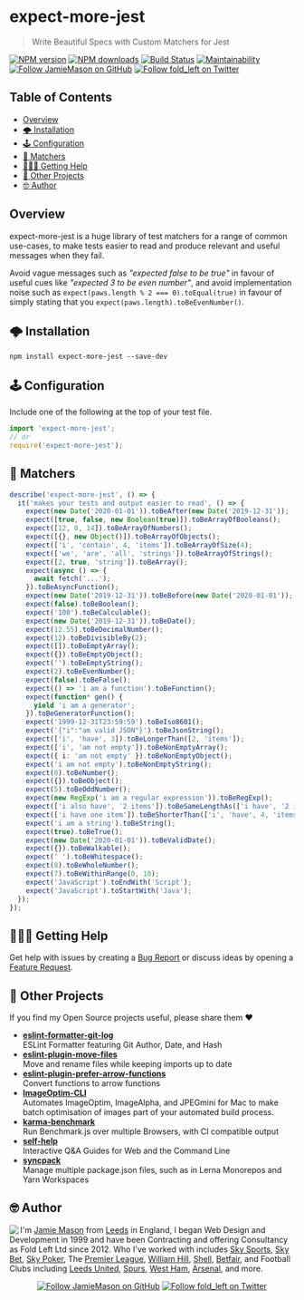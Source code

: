 # expect-more-jest

> Write Beautiful Specs with Custom Matchers for Jest

[![NPM version](http://img.shields.io/npm/v/expect-more-jest.svg?style=flat-square)](https://www.npmjs.com/package/expect-more-jest)
[![NPM downloads](http://img.shields.io/npm/dm/expect-more-jest.svg?style=flat-square)](https://www.npmjs.com/package/expect-more-jest)
[![Build Status](http://img.shields.io/travis/JamieMason/expect-more/master.svg?style=flat-square)](https://travis-ci.org/JamieMason/expect-more)
[![Maintainability](https://api.codeclimate.com/v1/badges/9f4abbef97ae0d23d97e/maintainability)](https://codeclimate.com/github/JamieMason/expect-more/maintainability)
[![Follow JamieMason on GitHub](https://img.shields.io/github/followers/JamieMason.svg?style=social&label=Follow)](https://github.com/JamieMason)
[![Follow fold_left on Twitter](https://img.shields.io/twitter/follow/fold_left.svg?style=social&label=Follow)](https://twitter.com/fold_left)

## Table of Contents

- [Overview](#overview)
- [🌩 Installation](#-installation)
- [🕹 Configuration](#-configuration)
- [🔬 Matchers](#-matchers)
- [🙋🏽‍♂️ Getting Help](#%EF%B8%8F-getting-help)
- [👀 Other Projects](#-other-projects)
- [🤓 Author](#-author)

## Overview

expect-more-jest is a huge library of test matchers for a range of common use-cases, to make tests
easier to read and produce relevant and useful messages when they fail.

Avoid vague messages such as _"expected false to be true"_ in favour of useful cues like _"expected
3 to be even number"_, and avoid implementation noise such as
`expect(paws.length % 2 === 0).toEqual(true)` in favour of simply stating that you
`expect(paws.length).toBeEvenNumber()`.

## 🌩 Installation

```
npm install expect-more-jest --save-dev
```

## 🕹 Configuration

Include one of the following at the top of your test file.

```ts
import 'expect-more-jest';
// or
require('expect-more-jest');
```

## 🔬 Matchers

```ts
describe('expect-more-jest', () => {
  it('makes your tests and output easier to read', () => {
    expect(new Date('2020-01-01')).toBeAfter(new Date('2019-12-31'));
    expect([true, false, new Boolean(true)]).toBeArrayOfBooleans();
    expect([12, 0, 14]).toBeArrayOfNumbers();
    expect([{}, new Object()]).toBeArrayOfObjects();
    expect(['i', 'contain', 4, 'items']).toBeArrayOfSize(4);
    expect(['we', 'are', 'all', 'strings']).toBeArrayOfStrings();
    expect([2, true, 'string']).toBeArray();
    expect(async () => {
      await fetch('...');
    }).toBeAsyncFunction();
    expect(new Date('2019-12-31')).toBeBefore(new Date('2020-01-01'));
    expect(false).toBeBoolean();
    expect('100').toBeCalculable();
    expect(new Date('2019-12-31')).toBeDate();
    expect(12.55).toBeDecimalNumber();
    expect(12).toBeDivisibleBy(2);
    expect([]).toBeEmptyArray();
    expect({}).toBeEmptyObject();
    expect('').toBeEmptyString();
    expect(2).toBeEvenNumber();
    expect(false).toBeFalse();
    expect(() => 'i am a function').toBeFunction();
    expect(function* gen() {
      yield 'i am a generator';
    }).toBeGeneratorFunction();
    expect('1999-12-31T23:59:59').toBeIso8601();
    expect('{"i":"am valid JSON"}').toBeJsonString();
    expect(['i', 'have', 3]).toBeLongerThan([2, 'items']);
    expect(['i', 'am not empty']).toBeNonEmptyArray();
    expect({ i: 'am not empty' }).toBeNonEmptyObject();
    expect('i am not empty').toBeNonEmptyString();
    expect(8).toBeNumber();
    expect({}).toBeObject();
    expect(5).toBeOddNumber();
    expect(new RegExp('i am a regular expression')).toBeRegExp();
    expect(['i also have', '2 items']).toBeSameLengthAs(['i have', '2 items']);
    expect(['i have one item']).toBeShorterThan(['i', 'have', 4, 'items']);
    expect('i am a string').toBeString();
    expect(true).toBeTrue();
    expect(new Date('2020-01-01')).toBeValidDate();
    expect({}).toBeWalkable();
    expect(' ').toBeWhitespace();
    expect(8).toBeWholeNumber();
    expect(7).toBeWithinRange(0, 10);
    expect('JavaScript').toEndWith('Script');
    expect('JavaScript').toStartWith('Java');
  });
});
```

</details>

## 🙋🏽‍♂️ Getting Help

Get help with issues by creating a [Bug Report] or discuss ideas by opening a [Feature Request].

[bug report]: https://github.com/JamieMason/expect-more/issues/new?template=bug_report.md
[feature request]: https://github.com/JamieMason/expect-more/issues/new?template=feature_request.md

## 👀 Other Projects

If you find my Open Source projects useful, please share them ❤️

- [**eslint-formatter-git-log**](https://github.com/JamieMason/eslint-formatter-git-log)<br>ESLint
  Formatter featuring Git Author, Date, and Hash
- [**eslint-plugin-move-files**](https://github.com/JamieMason/eslint-plugin-move-files)<br>Move and
  rename files while keeping imports up to date
- [**eslint-plugin-prefer-arrow-functions**](https://github.com/JamieMason/eslint-plugin-prefer-arrow-functions)<br>Convert
  functions to arrow functions
- [**ImageOptim-CLI**](https://github.com/JamieMason/ImageOptim-CLI)<br>Automates ImageOptim,
  ImageAlpha, and JPEGmini for Mac to make batch optimisation of images part of your automated build
  process.
- [**karma-benchmark**](https://github.com/JamieMason/karma-benchmark)<br>Run Benchmark.js over
  multiple Browsers, with CI compatible output
- [**self-help**](https://github.com/JamieMason/self-help#readme)<br>Interactive Q&A Guides for Web
  and the Command Line
- [**syncpack**](https://github.com/JamieMason/syncpack#readme)<br>Manage multiple package.json
  files, such as in Lerna Monorepos and Yarn Workspaces

## 🤓 Author

<img src="https://www.gravatar.com/avatar/acdf106ce071806278438d8c354adec8?s=100" align="left">

I'm [Jamie Mason] from [Leeds] in England, I began Web Design and Development in 1999 and have been
Contracting and offering Consultancy as Fold Left Ltd since 2012. Who I've worked with includes [Sky
Sports], [Sky Bet], [Sky Poker], The [Premier League], [William Hill], [Shell], [Betfair], and
Football Clubs including [Leeds United], [Spurs], [West Ham], [Arsenal], and more.

<div align="center">

[![Follow JamieMason on GitHub][github badge]][github]
[![Follow fold_left on Twitter][twitter badge]][twitter]

</div>

<!-- images -->

[github badge]: https://img.shields.io/github/followers/JamieMason.svg?style=social&label=Follow
[twitter badge]: https://img.shields.io/twitter/follow/fold_left.svg?style=social&label=Follow

<!-- links -->

[arsenal]: https://www.arsenal.com
[betfair]: https://www.betfair.com
[github]: https://github.com/JamieMason
[jamie mason]: https://www.linkedin.com/in/jamiemasonleeds
[leeds united]: https://www.leedsunited.com/
[leeds]: https://www.instagram.com/visitleeds
[premier league]: https://www.premierleague.com
[shell]: https://www.shell.com
[sky bet]: https://www.skybet.com
[sky poker]: https://www.skypoker.com
[sky sports]: https://www.skysports.com
[spurs]: https://www.tottenhamhotspur.com
[twitter]: https://twitter.com/fold_left
[west ham]: https://www.whufc.com
[william hill]: https://www.williamhill.com
[jest-config]: https://jestjs.io/docs/en/configuration
[jest]: https://jestjs.io
[setup-files-after-env]: https://jestjs.io/docs/en/configuration#setupfilesafterenv-array
